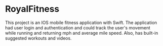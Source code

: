 # RoyalFitness
This project is an IOS mobile fitness application with Swift. The application had user login and authentication and could track the user's movement while running and returning mph and average mile speed. Also, has built-in suggested workouts and videos.
